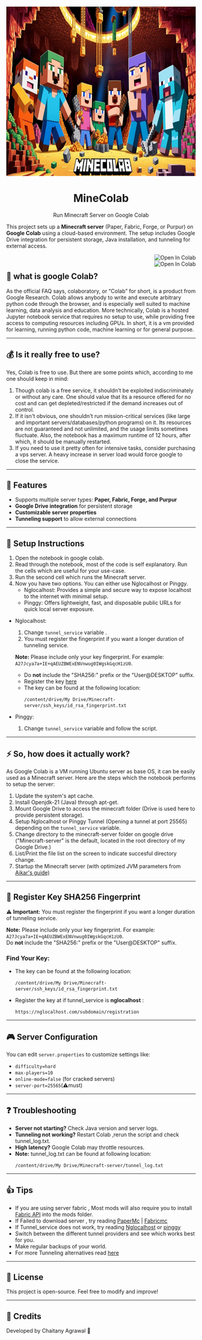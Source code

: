 <p align="center"><a href="https://github.com/agrawalchaitany/minecolab"><img src="Minecolab_logo.png" alt="Logo" height="450" width="900"/></a></p>
<h1 align="center">MineColab</h1>
<p align="center">Run Minecraft Server on Google Colab</p>
<p align="left">This project sets up a <b>Minecraft server</b> (Paper, Fabric, Forge, or Purpur) on <b>Google Colab</b> using a cloud-based environment. The setup includes Google Drive integration for persistent storage, Java installation, and tunneling for external access.</p>
<a href="https://colab.research.google.com/github/agrawalchaitany/minecolab/blob/main/minecolab.ipynb" target="_parent"><img align="right" src="https://colab.research.google.com/assets/colab-badge.svg" alt="Open In Colab"></a>
<br>
<a href="https://colab.research.google.com/github/agrawalchaitany/minecolab/blob/main/minecolab_Prominence_II_RPG_Hasturian_Era.ipynb" target="_parent"><img align="right" src="https://colab.research.google.com/assets/colab-badge.svg" alt="Open In Colab"></a>


## 🙉 what is google Colab?
As the official FAQ says, colaboratory, or “Colab” for short, is a product from Google Research. Colab allows anybody to write and execute arbitrary python code through the browser, and is especially well suited to machine learning, data analysis and education. More technically, Colab is a hosted Jupyter notebook service that requires no setup to use, while providing free access to computing resources including GPUs.
In short, it is a vm provided for learning, running python code, machine learning or for general purpose.

---

## 💰 Is it really free to use?
Yes, Colab is free to use. But there are some points which, according to me one should keep in mind:
1. Though colab is a free service, it shouldn't be exploited indiscriminately or without any care. One should value that its a resource offered for no cost and can get depleted/restricted if the demand increases out of control.
2. If it isn't obvious, one shouldn't run mission-critical services (like large and important servers/databases/python programs) on it. Its resources are not guaranteed and not unlimited, and the usage limits sometimes fluctuate. Also, the notebook has a maximum runtime of 12 hours, after which, it should be manually restarted.
3. If you need to use it pretty often for intensive tasks, consider purchasing a vps server. A heavy increase in server load would force google to close the service.

---

## 📌 Features
- Supports multiple server types: **Paper, Fabric, Forge, and Purpur**
- **Google Drive integration** for persistent storage
- **Customizable server properties**
- **Tunneling support** to allow external connections

---

## 🔧 Setup Instructions

1. Open the notebook in google colab.
2. Read through the notebook, most of the code is self explanatory. Run the cells which are useful for your use-case.
3. Run the second cell which runs the Minecraft server.
4. Now you have two options. You can either use Nglocalhost or Pinggy. 
    - Nglocalhost:  Provides a simple and secure way to expose localhost to the internet with minimal setup.
    - Pinggy: Offers lightweight, fast, and disposable public URLs for quick local server exposure.
  * Nglocalhost:
      1. Change `tunnel_service` variable .
      2. You must register the fingerprint if you want a longer duration of tunneling service.
    
    **Note:** Please include only your key fingerprint. For example: `A27Jcya7a+IE+qAEUZBWExENVnwug0IWgskGqcH1zU0`.  
    - Do **not** include the "SHA256:" prefix or the "User@DESKTOP" suffix. 
    - Register the key [here](https://nglocalhost.com/subdomain/registration)  
    - The key can be found at the following location:
      ```
      /content/drive/My Drive/Minecraft-server/ssh_keys/id_rsa_fingerprint.txt
      ```
  * Pinggy:
      1. Change `tunnel_service` variable and follow the script.

---

## ⚡ So, how does it actually work?
As Google Colab is a VM running Ubuntu server as base OS, it can be easily used as a Minecraft server. Here are the steps which the notebook performs to setup the server:
1. Update the system's apt cache.
2. Install Openjdk-21 (Java) through apt-get.
3. Mount Google Drive to access the minecraft folder (Drive is used here to provide persistent storage).
4. Setup Nglocalhost or Pinggy Tunnel (Opening a tunnel at port 25565) depending on the `tunnel_service` variable.
5. Change directory to the minecraft-server folder on google drive ("Minecraft-server" is the default, located in the root directory of my Google Drive.)
6. List/Print the file list on the screen to indicate succesful directory change.
7. Startup the Minecraft server (with optimized JVM parameters from [Aikar's guide)](https://aikar.co/2018/07/02/tuning-the-jvm-g1gc-garbage-collector-flags-for-minecraft/)

---

## 🔌 Register Key SHA256 Fingerprint

⚠️ **Important:** You must register the fingerprint if you want a longer duration of tunneling service.

**Note:** Please include only your key fingerprint. For example: `A27Jcya7a+IE+qAEUZBWExENVnwug0IWgskGqcH1zU0`.  
Do **not** include the "SHA256:" prefix or the "User@DESKTOP" suffix.

### Find Your Key:
- The key can be found at the following location:
  ```
  /content/drive/My Drive/Minecraft-server/ssh_keys/id_rsa_fingerprint.txt
  ```
- Register the key at if tunnel_service is **nglocalhost** :
  ```
  https://nglocalhost.com/subdomain/registration
  ```
---

## 🎮 Server Configuration
You can edit `server.properties` to customize settings like:
- `difficulty=hard`
- `max-players=10`
- `online-mode=false` (for cracked servers)
- `server-port=25565`(⚠️must)
---

## ❓ Troubleshooting
- **Server not starting?** Check Java version and server logs.
- **Tunneling not working?** Restart Colab ,rerun the script and check tunnel_log.txt.
- **High latency?** Google Colab may throttle resources.
- **Note:** tunnel_log.txt can be found at following location:
  ```
  /content/drive/My Drive/Minecraft-server/tunnel_log.txt
  ```
---

## 👍 Tips
- If you are using server fabric , Most mods will also require you to install [Fabric API](https://www.curseforge.com/minecraft/mc-mods/fabric-api) into the mods folder.
- If Failed to download server , try reading [PaperMc](https://docs.papermc.io/misc/downloads-api) | [Fabricmc](https://fabricmc.net/use/server/)
- If Tunnel_service does not work, try reading [Nglocalhost](https://nglocalhost.com/) or [pinggy](https://pinggy.io/)
- Switch between the different tunnel providers and see which works best for you.
- Make regular backups of your world.
- For more Tunneling alternatives read [here](https://pinggy.io/blog/best_ngrok_alternatives/)
---

## 📜 License
This project is open-source. Feel free to modify and improve!

---

## 🙌 Credits
Developed by Chaitany Agrawal 🚀

